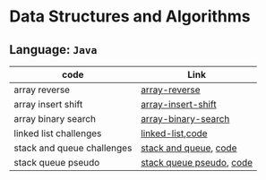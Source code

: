 # Data Structures and Algorithms

## Language: `Java`

| code                | Link                                                                                                                            |
| ------------------- | ------------------------------------------------------------------------------------------------------------------------------- |
| array reverse              | [array-reverse](code_challenges/array-reverse/README.md)             |
| array insert shift         | [array-insert-shift](code_challenges/array-insert-shift/README.md)             |
| array binary search        | [array-binary-search](code_challenges/array-binary-search/README.md)             |
| linked list challenges     | [linked-list](code_challenges/linked-list/README.md),[code](code_challenges/linked-list)             |
| stack and queue challenges | [stack and queue](code_challenges/stack-and-queue/README.md), [code](code_challenges/stack-and-queue) |
| stack queue pseudo | [stack queue pseudo](code_challenges/stack-queue-pseudo/README.md), [code](code_challenges/stack-and-queue/lib/src/main/java/stack/and/queue/structure/PseudoQueue.java) |
